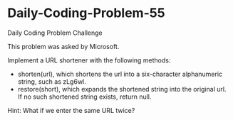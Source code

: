 # Daily-Coding-Problem-55
Daily Coding Problem Challenge

This problem was asked by Microsoft.

Implement a URL shortener with the following methods:

 - shorten(url), which shortens the url into a six-character alphanumeric string, such as zLg6wl.
 - restore(short), which expands the shortened string into the original url. If no such shortened string exists,      return null.
 
Hint: What if we enter the same URL twice?
